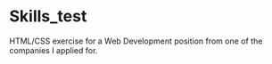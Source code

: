 # Skills_test

HTML/CSS exercise for a Web Development position from one of the companies I applied for.

